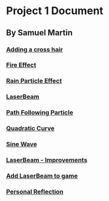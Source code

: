 # Project 1 Document

## By Samuel Martin


### <a href="cross-hair">Adding a cross hair</a>

### <a href="fire">Fire Effect</a>

### <a href="rain">Rain Particle Effect</a>

### <a href="beam">LaserBeam</a>

### <a href="path">Path Following Particle</a>

### <a href="quad">Quadratic Curve</a>

### <a href="sine">Sine Wave</a>

### <a href="improve">LaserBeam - Improvements</a>

### <a href="game">Add LaserBeam to game</a>

### <a href="reflection">Personal Reflection</a>
